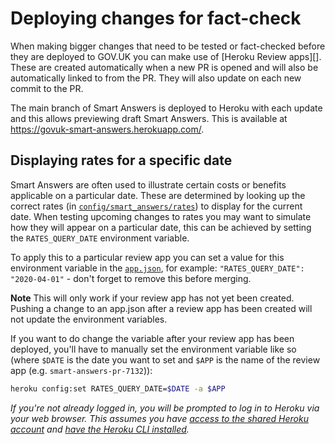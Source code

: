 # Deploying changes for fact-check

When making bigger changes that need to be tested or fact-checked before they
are deployed to GOV.UK you can make use of [Heroku Review apps][].
These are created automatically when a new PR is opened and will also be
automatically linked to from the PR. They will also update on each new commit
to the PR.

The main branch of Smart Answers is deployed to Heroku with each update and
this allows previewing draft Smart Answers. This is available at
https://govuk-smart-answers.herokuapp.com/.

## Displaying rates for a specific date

Smart Answers are often used to illustrate certain costs or benefits applicable
on a particular date. These are determined by looking up the correct rates (in
[`config/smart_answers/rates`](../../config/smart_answers/rates)) to display for the current date.
When testing upcoming changes to rates you may want to simulate how they will
appear on a particular date, this can be achieved by setting the
`RATES_QUERY_DATE` environment variable.

To apply this to a particular review app you can set a value for this
environment variable in the [`app.json`](../../app.json), for example:
`"RATES_QUERY_DATE": "2020-04-01"` - don't forget to remove this before
merging.

**Note** This will only work if your review app has not yet been created. Pushing
a change to an app.json after a review app has been created will not update the
environment variables. 

If you want to do change the variable after your review app has been deployed, 
you'll have to manually set the  environment variable like so (where `$DATE` is 
the date you want to set and `$APP` is the name of the review app (e.g. 
`smart-answers-pr-7132`)):

```bash
heroku config:set RATES_QUERY_DATE=$DATE -a $APP
```

_If you're not already logged in, you will be prompted to log in to Heroku via your 
web browser. This assumes you have [access to the shared Heroku account][] 
and [have the Heroku CLI installed][]._

[Heroku Review]: https://devcenter.heroku.com/articles/github-integration-review-apps
[access to the shared Heroku account]: https://docs.publishing.service.gov.uk/manual/heroku.html
[have the Heroku CLI installed]: https://devcenter.heroku.com/articles/heroku-cli
